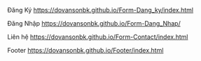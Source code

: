 Đăng Ký
https://dovansonbk.github.io/Form-Dang_ky/index.html

Đăng Nhập
https://dovansonbk.github.io/Form-Dang_Nhap/

Liên hệ
https://dovansonbk.github.io/Form-Contact/index.html

Footer
https://dovansonbk.github.io/Footer/index.html

